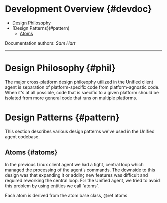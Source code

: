 Development Overview                                            {#devdoc}
====================

* [Design Philosophy](#phil)
* [Design Patterns}(#pattern)
    * [Atoms](#atoms)

Documentation authors: *Sam Hart*

--------------------------------------------------------------------------

Design Philosophy                                               {#phil}
=================

The major cross-platform design philosophy utilized in the Unified client
agent is separation of platform-specific code from platform-agnostic code.
When it's at all possible, code that is specific to a given platform
should be isolated from more general code that runs on multiple platforms.

Design Patterns                                                 {#pattern}
===============

This section describes various design patterns we've used in the Unified
agent codebase.

## Atoms                                                        {#atoms}

In the previous Linux client agent we had a tight, central loop which
managed the processing of the agent's commands. The downside to this
design was that expanding it or adding new features was difficult and
required reworking the central loop. For the Unified agent, we tried
to avoid this problem by using entities we call "atoms".

Each atom is derived from the atom base class, @ref atoms